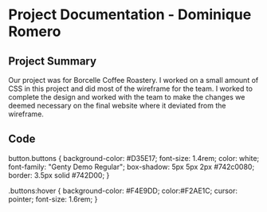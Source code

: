 # Project Documentation - Dominique Romero

## Project Summary
Our project was for Borcelle Coffee Roastery. I worked on a small amount of CSS in this project and did most of the wireframe for the team. I worked to complete the design and worked with the team to make the changes we deemed necessary on the final website where it deviated from the wireframe.

## Code


button.buttons {
    background-color: #D35E17;
    font-size: 1.4rem;
    color: white;
    font-family: "Genty Demo Regular";
    box-shadow: 5px 5px 2px #742c0080;
    border: 3.5px solid #742D00;
}

.buttons:hover {
background-color: #F4E9DD;
color:#F2AE1C;
cursor: pointer;
font-size: 1.6rem;
}